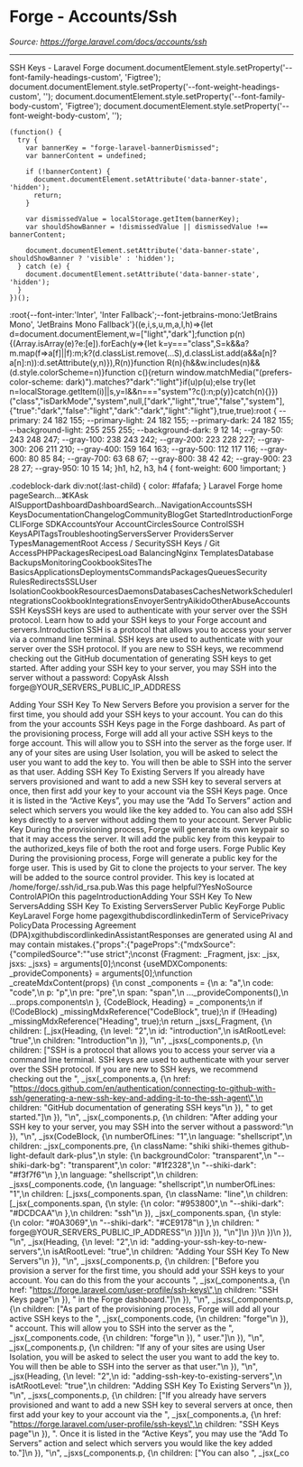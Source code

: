 # Forge - Accounts/Ssh

*Source: https://forge.laravel.com/docs/accounts/ssh*

---

SSH Keys - Laravel Forge
              document.documentElement.style.setProperty('--font-family-headings-custom', 'Figtree');
              document.documentElement.style.setProperty('--font-weight-headings-custom', '');
              document.documentElement.style.setProperty('--font-family-body-custom', 'Figtree');
              document.documentElement.style.setProperty('--font-weight-body-custom', '');
            
    (function() {
      try {
        var bannerKey = "forge-laravel-bannerDismissed";
        var bannerContent = undefined;
        
        if (!bannerContent) {
          document.documentElement.setAttribute('data-banner-state', 'hidden');
          return;
        }
        
        var dismissedValue = localStorage.getItem(bannerKey);
        var shouldShowBanner = !dismissedValue || dismissedValue !== bannerContent;
        
        document.documentElement.setAttribute('data-banner-state', shouldShowBanner ? 'visible' : 'hidden');
      } catch (e) {
        document.documentElement.setAttribute('data-banner-state', 'hidden');
      }
    })();
  :root{--font-inter:'Inter', 'Inter Fallback';--font-jetbrains-mono:'JetBrains Mono', 'JetBrains Mono Fallback'}((e,i,s,u,m,a,l,h)=>{let d=document.documentElement,w=["light","dark"];function p(n){(Array.isArray(e)?e:[e]).forEach(y=>{let k=y==="class",S=k&&a?m.map(f=>a[f]||f):m;k?(d.classList.remove(...S),d.classList.add(a&&a[n]?a[n]:n)):d.setAttribute(y,n)}),R(n)}function R(n){h&&w.includes(n)&&(d.style.colorScheme=n)}function c(){return window.matchMedia("(prefers-color-scheme: dark)").matches?"dark":"light"}if(u)p(u);else try{let n=localStorage.getItem(i)||s,y=l&&n==="system"?c():n;p(y)}catch(n){}})("class","isDarkMode","system",null,["dark","light","true","false","system"],{"true":"dark","false":"light","dark":"dark","light":"light"},true,true):root {
    --primary: 24 182 155;
    --primary-light: 24 182 155;
    --primary-dark: 24 182 155;
    --background-light: 255 255 255;
    --background-dark: 9 12 14;
    --gray-50: 243 248 247;
    --gray-100: 238 243 242;
    --gray-200: 223 228 227;
    --gray-300: 206 211 210;
    --gray-400: 159 164 163;
    --gray-500: 112 117 116;
    --gray-600: 80 85 84;
    --gray-700: 63 68 67;
    --gray-800: 38 42 42;
    --gray-900: 23 28 27;
    --gray-950: 10 15 14;
  }h1, h2, h3, h4 {
    font-weight: 600 !important;
}

.codeblock-dark div:not(:last-child) {
    color: #fafafa;
}
Laravel Forge home pageSearch...⌘KAsk AISupportDashboardDashboardSearch...NavigationAccountsSSH KeysDocumentationChangelogCommunityBlogGet StartedIntroductionForge CLIForge SDKAccountsYour AccountCirclesSource ControlSSH KeysAPITagsTroubleshootingServersServer ProvidersServer TypesManagementRoot Access / SecuritySSH Keys / Git AccessPHPPackagesRecipesLoad BalancingNginx TemplatesDatabase BackupsMonitoringCookbookSitesThe BasicsApplicationsDeploymentsCommandsPackagesQueuesSecurity RulesRedirectsSSLUser IsolationCookbookResourcesDaemonsDatabasesCachesNetworkSchedulerIntegrationsCookbookIntegrationsEnvoyerSentryAikidoOtherAbuseAccountsSSH KeysSSH keys are used to authenticate with your server over the SSH protocol. Learn how to add your SSH keys to your Forge account and servers.​Introduction
SSH is a protocol that allows you to access your server via a command line terminal. SSH keys are used to authenticate with your server over the SSH protocol. If you are new to SSH keys, we recommend checking out the GitHub documentation of generating SSH keys to get started.
After adding your SSH key to your server, you may SSH into the server without a password:
CopyAsk AIssh forge@YOUR_SERVERS_PUBLIC_IP_ADDRESS

​Adding Your SSH Key To New Servers
Before you provision a server for the first time, you should add your SSH keys to your account. You can do this from the your accounts SSH Keys page in the Forge dashboard.
As part of the provisioning process, Forge will add all your active SSH keys to the forge account. This will allow you to SSH into the server as the forge user.
If any of your sites are using User Isolation, you will be asked to select the user you want to add the key to. You will then be able to SSH into the server as that user.
​Adding SSH Key To Existing Servers
If you already have servers provisioned and want to add a new SSH key to several servers at once, then first add your key to your account via the SSH Keys page. Once it is listed in the “Active Keys”, you may use the “Add To Servers” action and select which servers you would like the key added to.
You can also add SSH keys directly to a server without adding them to your account.
​Server Public Key
During the provisioning process, Forge will generate its own keypair so that it may access the server. It will add the public key from this keypair to the authorized_keys file of both the root and forge users.
​Forge Public Key
During the provisioning process, Forge will generate a public key for the forge user. This is used by Git to clone the projects to your server. The key will be added to the source control provider. This key is located at /home/forge/.ssh/id_rsa.pub.Was this page helpful?YesNoSource ControlAPIOn this pageIntroductionAdding Your SSH Key To New ServersAdding SSH Key To Existing ServersServer Public KeyForge Public KeyLaravel Forge home pagexgithubdiscordlinkedinTerm of ServicePrivacy PolicyData Processing Agreement (DPA)xgithubdiscordlinkedinAssistantResponses are generated using AI and may contain mistakes.{"props":{"pageProps":{"mdxSource":{"compiledSource":"\"use strict\";\nconst {Fragment: _Fragment, jsx: _jsx, jsxs: _jsxs} = arguments[0];\nconst {useMDXComponents: _provideComponents} = arguments[0];\nfunction _createMdxContent(props) {\n  const _components = {\n    a: \"a\",\n    code: \"code\",\n    p: \"p\",\n    pre: \"pre\",\n    span: \"span\",\n    ..._provideComponents(),\n    ...props.components\n  }, {CodeBlock, Heading} = _components;\n  if (!CodeBlock) _missingMdxReference(\"CodeBlock\", true);\n  if (!Heading) _missingMdxReference(\"Heading\", true);\n  return _jsxs(_Fragment, {\n    children: [_jsx(Heading, {\n      level: \"2\",\n      id: \"introduction\",\n      isAtRootLevel: \"true\",\n      children: \"Introduction\"\n    }), \"\\n\", _jsxs(_components.p, {\n      children: [\"SSH is a protocol that allows you to access your server via a command line terminal. SSH keys are used to authenticate with your server over the SSH protocol. If you are new to SSH keys, we recommend checking out the \", _jsx(_components.a, {\n        href: \"https://docs.github.com/en/authentication/connecting-to-github-with-ssh/generating-a-new-ssh-key-and-adding-it-to-the-ssh-agent\",\n        children: \"GitHub documentation of generating SSH keys\"\n      }), \" to get started.\"]\n    }), \"\\n\", _jsx(_components.p, {\n      children: \"After adding your SSH key to your server, you may SSH into the server without a password:\"\n    }), \"\\n\", _jsx(CodeBlock, {\n      numberOfLines: \"1\",\n      language: \"shellscript\",\n      children: _jsx(_components.pre, {\n        className: \"shiki shiki-themes github-light-default dark-plus\",\n        style: {\n          backgroundColor: \"transparent\",\n          \"--shiki-dark-bg\": \"transparent\",\n          color: \"#1f2328\",\n          \"--shiki-dark\": \"#f3f7f6\"\n        },\n        language: \"shellscript\",\n        children: _jsxs(_components.code, {\n          language: \"shellscript\",\n          numberOfLines: \"1\",\n          children: [_jsxs(_components.span, {\n            className: \"line\",\n            children: [_jsx(_components.span, {\n              style: {\n                color: \"#953800\",\n                \"--shiki-dark\": \"#DCDCAA\"\n              },\n              children: \"ssh\"\n            }), _jsx(_components.span, {\n              style: {\n                color: \"#0A3069\",\n                \"--shiki-dark\": \"#CE9178\"\n              },\n              children: \" forge@YOUR_SERVERS_PUBLIC_IP_ADDRESS\"\n            })]\n          }), \"\\n\"]\n        })\n      })\n    }), \"\\n\", _jsx(Heading, {\n      level: \"2\",\n      id: \"adding-your-ssh-key-to-new-servers\",\n      isAtRootLevel: \"true\",\n      children: \"Adding Your SSH Key To New Servers\"\n    }), \"\\n\", _jsxs(_components.p, {\n      children: [\"Before you provision a server for the first time, you should add your SSH keys to your account. You can do this from the your accounts \", _jsx(_components.a, {\n        href: \"https://forge.laravel.com/user-profile/ssh-keys\",\n        children: \"SSH Keys page\"\n      }), \" in the Forge dashboard.\"]\n    }), \"\\n\", _jsxs(_components.p, {\n      children: [\"As part of the provisioning process, Forge will add all your active SSH keys to the \", _jsx(_components.code, {\n        children: \"forge\"\n      }), \" account. This will allow you to SSH into the server as the \", _jsx(_components.code, {\n        children: \"forge\"\n      }), \" user.\"]\n    }), \"\\n\", _jsx(_components.p, {\n      children: \"If any of your sites are using User Isolation, you will be asked to select the user you want to add the key to. You will then be able to SSH into the server as that user.\"\n    }), \"\\n\", _jsx(Heading, {\n      level: \"2\",\n      id: \"adding-ssh-key-to-existing-servers\",\n      isAtRootLevel: \"true\",\n      children: \"Adding SSH Key To Existing Servers\"\n    }), \"\\n\", _jsxs(_components.p, {\n      children: [\"If you already have servers provisioned and want to add a new SSH key to several servers at once, then first add your key to your account via the \", _jsx(_components.a, {\n        href: \"https://forge.laravel.com/user-profile/ssh-keys\",\n        children: \"SSH Keys page\"\n      }), \". Once it is listed in the “Active Keys”, you may use the “Add To Servers” action and select which servers you would like the key added to.\"]\n    }), \"\\n\", _jsxs(_components.p, {\n      children: [\"You can also \", _jsx(_co